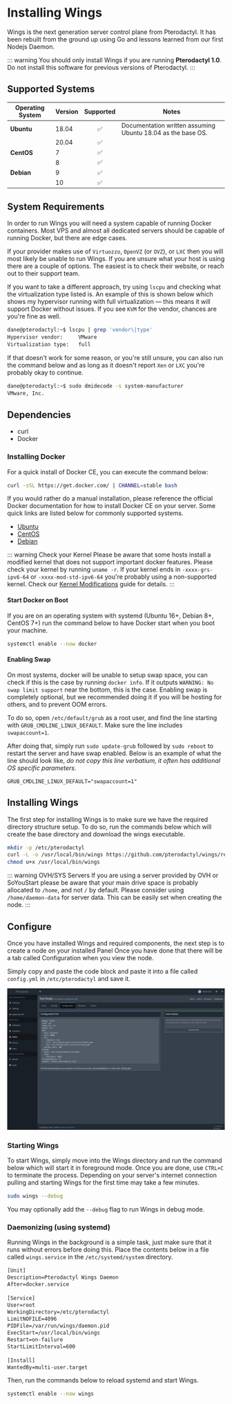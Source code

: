 # Installing Wings
Wings is the next generation server control plane from Pterodactyl. It has been rebuilt from the
ground up using Go and lessons learned from our first Nodejs Daemon.

::: warning
You should only install Wings if you are running **Pterodactyl 1.0**. Do not install this software
for previous versions of Pterodactyl.
:::

## Supported Systems
| Operating System | Version | Supported | Notes |
| ---------------- | ------- | :-------: | ----- |
| **Ubuntu** | 18.04 | :white_check_mark: | Documentation written assuming Ubuntu 18.04 as the base OS. |
| | 20.04 | :white_check_mark: | |
| **CentOS** | 7 | :white_check_mark: | |
| | 8 | :white_check_mark: | |
| **Debian** | 9 | :white_check_mark: | |
| | 10 | :white_check_mark: | |

## System Requirements
In order to run Wings you will need a system capable of running Docker containers. Most VPS and almost all
dedicated servers should be capable of running Docker, but there are edge cases.

If your provider makes use of `Virtuozzo`, `OpenVZ` (or `OVZ`), or `LXC` then you will most likely be unable to
run Wings. If you are unsure what your host is using there are a couple of options. The easiest is to check
their website, or reach out to their support team.

If you want to take a different approach, try using `lscpu` and checking what the virtualization type listed is. An
example of this is shown below which shows my hypervisor running with full virtualization — this means it will
support Docker without issues. If you see `KVM` for the vendor, chances are you're fine as well.

``` bash
dane@pterodactyl:~$ lscpu | grep 'vendor\|type'
Hypervisor vendor:     VMware
Virtualization type:   full
```

If that doesn't work for some reason, or you're still unsure, you can also run the command below and as long as it 
doesn't report `Xen` or `LXC` you're probably okay to continue.

``` bash
dane@pterodactyl:~$ sudo dmidecode -s system-manufacturer
VMware, Inc.
```

## Dependencies
* curl
* Docker

### Installing Docker
For a quick install of Docker CE, you can execute the command below:
``` bash
curl -sSL https://get.docker.com/ | CHANNEL=stable bash
```

If you would rather do a manual installation, please reference the official Docker documentation for how to install Docker CE on your server. Some quick links
are listed below for commonly supported systems.

* [Ubuntu](https://docs.docker.com/install/linux/docker-ce/ubuntu/#install-docker-ce)
* [CentOS](https://docs.docker.com/install/linux/docker-ce/centos/#install-docker-ce)
* [Debian](https://docs.docker.com/install/linux/docker-ce/debian/#install-docker-ce)

::: warning Check your Kernel
Please be aware that some hosts install a modified kernel that does not support important docker features. Please
check your kernel by running `uname -r`. If your kernel ends in `-xxxx-grs-ipv6-64` or `-xxxx-mod-std-ipv6-64` you're
probably using a non-supported kernel. Check our [Kernel Modifications](kernel_modifications.md) guide for details.
:::

#### Start Docker on Boot
If you are on an operating system with systemd (Ubuntu 16+, Debian 8+, CentOS 7+) run the command below to have Docker start when you boot your machine.

``` bash
systemctl enable --now docker
```

#### Enabling Swap
On most systems, docker will be unable to setup swap space, you can check if this is the case by running `docker info`.
If it outputs `WARNING: No swap limit support` near the bottom, this is the case. Enabling swap is completely optional,
but we recommended doing it if you will be hosting for others, and to prevent OOM errors.

To do so, open `/etc/default/grub` as a root user, and find the line starting with `GRUB_CMDLINE_LINUX_DEFAULT`. Make
sure the line includes `swapaccount=1`.

After doing that, simply run `sudo update-grub` followed by `sudo reboot` to restart the server and have swap enabled.
Below is an example of what the line should look like, _do not copy this line verbatium, it often has additional
OS specific parameters._

``` text
GRUB_CMDLINE_LINUX_DEFAULT="swapaccount=1"
```

## Installing Wings
The first step for installing Wings is to make sure we have the required directory structure setup. To do so,
run the commands below which will create the base directory and download the wings executable.

``` bash
mkdir -p /etc/pterodactyl
curl -L -o /usr/local/bin/wings https://github.com/pterodactyl/wings/releases/download/v1.1.0/wings_linux_amd64
chmod u+x /usr/local/bin/wings
```

::: warning OVH/SYS Servers
If you are using a server provided by OVH or SoYouStart please be aware that your main drive space is probably allocated to
`/home`, and not `/` by default. Please consider using `/home/daemon-data` for server data. This can be easily
set when creating the node.
:::

## Configure
Once you have installed Wings and required components, the next step is to create a node on your installed Panel
Once you have done that there will be a tab called Configuration when you view the node.

Simply copy and paste the code block and paste it into a file called `config.yml` in `/etc/pterodactyl` and save it.

![](./../../.vuepress/public/wings_configuration_example.png)

### Starting Wings
To start Wings, simply move into the Wings directory and run the command below which will start it in
foreground mode. Once you are done, use `CTRL+C` to terminate the process. Depending on your server's internet connection
pulling and starting Wings for the first time may take a few minutes.

``` bash
sudo wings --debug
```

You may optionally add the `--debug` flag to run Wings in debug mode.

### Daemonizing (using systemd)
Running Wings in the background is a simple task, just make sure that it runs without errors before doing
this. Place the contents below in a file called `wings.service` in the `/etc/systemd/system` directory.

``` text
[Unit]
Description=Pterodactyl Wings Daemon
After=docker.service

[Service]
User=root
WorkingDirectory=/etc/pterodactyl
LimitNOFILE=4096
PIDFile=/var/run/wings/daemon.pid
ExecStart=/usr/local/bin/wings
Restart=on-failure
StartLimitInterval=600

[Install]
WantedBy=multi-user.target
```

Then, run the commands below to reload systemd and start Wings.

``` bash
systemctl enable --now wings
```

